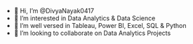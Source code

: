 - 👋 Hi, I’m @DivyaNayak0417
- 👀 I’m interested in Data Analytics & Data Science
- 🌱 I’m well versed in Tableau, Power BI, Excel, SQL & Python
- 💞️ I’m looking to collaborate on Data Analytics Projects

<!---
DivyaNayak0417/DivyaNayak0417 is a ✨ special ✨ repository because its `README.md` (this file) appears on your GitHub profile.
You can click the Preview link to take a look at your changes.
--->
